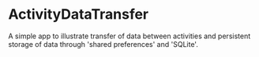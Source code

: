 ActivityDataTransfer
====================

A simple app to illustrate transfer of data between activities and persistent storage of data through 'shared preferences' and 'SQLite'.
